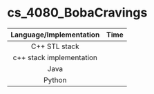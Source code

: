 # cs_4080_BobaCravings

| Language/Implementation   | Time        |
| :-----------------------: | :---------: |
|   C++ STL stack           |             |
| c++ stack implementation  |             |
|   Java                    |             |
|   Python                  |             |